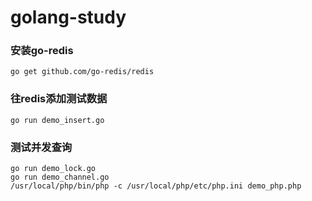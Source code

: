 # golang-study

### 安装go-redis
```
go get github.com/go-redis/redis
```

### 往redis添加测试数据
```
go run demo_insert.go
```

### 测试并发查询
```
go run demo_lock.go
go run demo_channel.go
/usr/local/php/bin/php -c /usr/local/php/etc/php.ini demo_php.php
```
